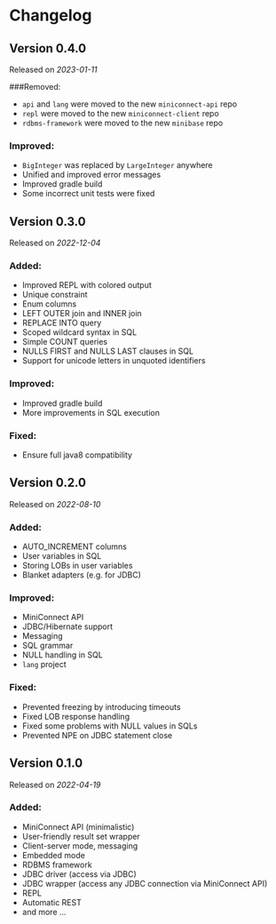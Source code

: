 # Changelog

## Version 0.4.0

Released on *2023-01-11*

###Removed:

- `api` and `lang` were moved to the new `miniconnect-api` repo
- `repl` were moved to the new `miniconnect-client` repo
- `rdbms-framework` were moved to the new `minibase` repo

### Improved:

- `BigInteger` was replaced by `LargeInteger` anywhere
- Unified and improved error messages
- Improved gradle build
- Some incorrect unit tests were fixed

## Version 0.3.0

Released on *2022-12-04*

### Added:

- Improved REPL with colored output
- Unique constraint
- Enum columns
- LEFT OUTER join and INNER join
- REPLACE INTO query
- Scoped wildcard syntax in SQL
- Simple COUNT queries
- NULLS FIRST and NULLS LAST clauses in SQL
- Support for unicode letters in unquoted identifiers

### Improved:

- Improved gradle build
- More improvements in SQL execution

### Fixed:

- Ensure full java8 compatibility

## Version 0.2.0

Released on *2022-08-10*

### Added:

- AUTO_INCREMENT columns
- User variables in SQL
- Storing LOBs in user variables
- Blanket adapters (e.g. for JDBC)

### Improved:

- MiniConnect API
- JDBC/Hibernate support
- Messaging
- SQL grammar
- NULL handling in SQL
- `lang` project

### Fixed:

- Prevented freezing by introducing timeouts
- Fixed LOB response handling
- Fixed some problems with NULL values in SQLs
- Prevented NPE on JDBC statement close

## Version 0.1.0

Released on *2022-04-19*

### Added:

- MiniConnect API (minimalistic)
- User-friendly result set wrapper
- Client-server mode, messaging
- Embedded mode
- RDBMS framework
- JDBC driver (access via JDBC)
- JDBC wrapper (access any JDBC connection via MiniConnect API)
- REPL
- Automatic REST
- and more &hellip;

